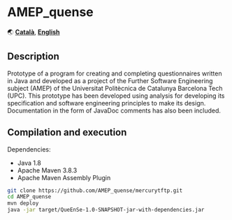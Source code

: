 # AMEP_quense
🌏 [**Català**](https://github.com/RabadanDotDev/AMEP_quense/blob/main/README.md),
[**English**](https://github.com/RabadanDotDev/AMEP_quense/blob/main/README.en.md)

## Description

Prototype of a program for creating and completing questionnaires written in Java and developed as a project of the Further Software Engineering subject (AMEP) of the Universitat Politècnica de Catalunya Barcelona Tech (UPC). This prototype has been developed using analysis for developing its specification and software engineering principles to make its design. Documentation in the form of JavaDoc comments has also been included.

## Compilation and execution
Dependencies:
- Java 1.8
- Apache Maven 3.8.3
- Apache Maven Assembly Plugin

```sh
git clone https://github.com/AMEP_quense/mercurytftp.git
cd AMEP_quense
mvn deploy
java -jar target/QueEnSe-1.0-SNAPSHOT-jar-with-dependencies.jar
```
